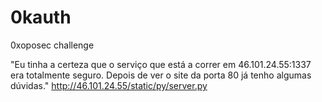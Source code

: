 # 0kauth
0xoposec challenge

"Eu tinha a certeza que o serviço que está a correr em 46.101.24.55:1337 era totalmente seguro. Depois de ver o site da porta 80 já tenho algumas dúvidas."
http://46.101.24.55/static/py/server.py
